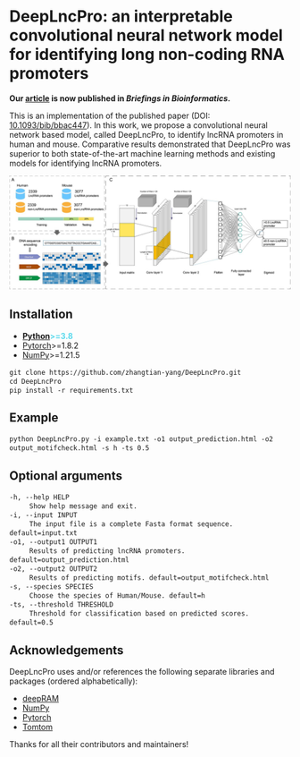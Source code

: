 # DeepLncPro: an interpretable convolutional neural network model for identifying long non-coding RNA promoters

**Our [article](https://academic.oup.com/bib/article/23/6/bbac447/6754194) is now published in *Briefings in Bioinformatics*.**

This is an implementation of the published paper (DOI: [10.1093/bib/bbac447](https://doi.org/10.1093/bib/bbac447)). In this work, we propose a convolutional neural network based model, called DeepLncPro, to identify lncRNA promoters in human and mouse. Comparative results demonstrated that DeepLncPro was superior to both state-of-the-art machine learning methods and existing models for identifying lncRNA promoters.

![DeepLncPro overview](js/overview.jpeg)

## Installation

- <span  style="color: #5bdaed; font-weight: bold">[Python](https://www.python.org/)>=3.8</span>
- [Pytorch](https://pytorch.org/)>=1.8.2
- [NumPy](https://numpy.org/)>=1.21.5
```
git clone https://github.com/zhangtian-yang/DeepLncPro.git
cd DeepLncPro
pip install -r requirements.txt
```

## Example

```
python DeepLncPro.py -i example.txt -o1 output_prediction.html -o2 output_motifcheck.html -s h -ts 0.5
```

## Optional arguments

```
-h, --help HELP
     Show help message and exit.
-i, --input INPUT
     The input file is a complete Fasta format sequence. default=input.txt
-o1, --output1 OUTPUT1
     Results of predicting lncRNA promoters. default=output_prediction.html
-o2, --output2 OUTPUT2
     Results of predicting motifs. default=output_motifcheck.html 
-s, --species SPECIES
     Choose the species of Human/Mouse. default=h
-ts, --threshold THRESHOLD
     Threshold for classification based on predicted scores. default=0.5
```

## Acknowledgements

DeepLncPro uses and/or references the following separate libraries and packages (ordered alphabetically):

- [deepRAM](https://github.com/MedChaabane/deepRAM)
- [NumPy](https://numpy.org/)
- [Pytorch](https://pytorch.org/)
- [Tomtom](https://meme-suite.org/meme/tools/tomtom)
  
Thanks for all their contributors and maintainers!
